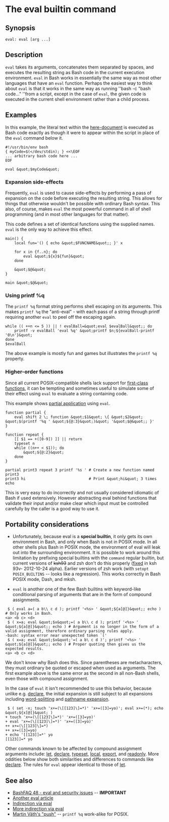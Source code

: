 # The eval builtin command

## Synopsis

    eval: eval [arg ...]

## Description

`eval` takes its arguments, concatenates them separated by spaces, and
executes the resulting string as Bash code in the current execution
environment. `eval` in Bash works in essentially the same way as most
other languages that have an `eval` function. Perhaps the easiest way to
think about `eval` is that it works in the same way as running ''bash -c
"bash code..." ''from a script, except in the case of `eval`, the given
code is executed in the current shell environment rather than a child
process.

## Examples

In this example, the literal text within the
[here-document](/syntax/redirection#here_documents) is executed as Bash
code exactly as though it were to appear within the script in place of
the `eval` command below it.

    #!/usr/bin/env bash
    { myCode=$(</dev/stdin); } <<\EOF
    ... arbitrary bash code here ...
    EOF

    eval &quot;$myCode&quot;

### Expansion side-effects

Frequently, `eval` is used to cause side-effects by performing a pass of
expansion on the code before executing the resulting string. This allows
for things that otherwise wouldn't be possible with ordinary Bash
syntax. This also, of course, makes `eval` the most powerful command in
all of shell programming (and in most other languages for that matter).

This code defines a set of identical functions using the supplied names.
`eval` is the only way to achieve this effect.

    main() {
        local fun='() { echo &quot;$FUNCNAME&quot;; }' x

        for x in {f..n}; do
            eval &quot;${x}${fun}&quot;
        done

        &quot;$@&quot;
    }

    main &quot;$@&quot;

### Using printf %q

The `printf %q` format string performs shell escaping on its arguments.
This makes `printf %q` the "anti-eval" - with each pass of a string
through printf requiring another `eval` to peel off the escaping again.

    while (( ++n <= 5 )) || ! evalBall=&quot;eval $evalBall&quot;; do
        printf -v evalBall 'eval %q' &quot;printf $n;${evalBall-printf '0\n'}&quot;
    done
    $evalBall

The above example is mostly fun and games but illustrates the
`printf %q` property.

### Higher-order functions

Since all current POSIX-compatible shells lack support for [first-class
functions](http://en.wikipedia.org/wiki/First-class_function), it can be
tempting and sometimes useful to simulate some of their effect using
`eval` to evaluate a string containing code.

This example shows [partial
application](http://en.wikipedia.org/wiki/Partial_application) using
`eval`.

    function partial {
        eval shift 2 \; function &quot;$1&quot; \{ &quot;$2&quot; &quot;$(printf '%q ' &quot;${@:3}&quot;)&quot; '&quot;$@&quot;; }'
    }

    function repeat {
        [[ $1 == +([0-9]) ]] || return
        typeset n
        while ((n++ < $1)); do
            &quot;${@:2}&quot;
        done
    }

    partial print3 repeat 3 printf '%s ' # Create a new function named print3
    print3 hi                            # Print &quot;hi&quot; 3 times
    echo

This is very easy to do incorrectly and not usually considered idiomatic
of Bash if used extensively. However abstracting eval behind functions
that validate their input and/or make clear which input must be
controlled carefully by the caller is a good way to use it.

## Portability considerations

- Unfortunately, because eval is a **special builtin**, it only gets its
  own environment in Bash, and only when Bash is not in POSIX mode. In
  all other shells plus Bash in POSIX mode, the environment of eval will
  leak out into the surrounding environment. It is possible to work
  around this limitation by prefixing special builtins with the
  `command` regular builtin, but current versions of ~~ksh93~~ and zsh
  don't do this properly
  ([fixed](http://article.gmane.org/gmane.comp.programming.tools.ast.devel/686)
  in ksh 93v- 2012-10-24 alpha). Earlier versions of zsh work (with
  `setopt POSIX_BUILTINS` -- looks like a regression). This works
  correctly in Bash POSIX mode, Dash, and mksh.

<!-- -->

- `eval` is another one of the few Bash builtins with keyword-like
  conditional parsing of arguments that are in the form of compound
  assignments.

<!-- -->

     $ ( eval a=( a b\\ c d ); printf '<%s> ' &quot;${a[@]}&quot;; echo ) # Only works in Bash.
    <a> <b c> <d>
     $ ( x=a; eval &quot;$x&quot;=( a b\\ c d ); printf '<%s> ' &quot;${a[@]}&quot;; echo ) # Argument is no longer in the form of a valid assignment, therefore ordinary parsing rules apply.
    -bash: syntax error near unexpected token `('
     $ ( x=a; eval &quot;$x&quot;'=( a b\ c d )'; printf '<%s> ' &quot;${a[@]}&quot;; echo ) # Proper quoting then gives us the expected results.
    <a> <b c> <d>

We don't know why Bash does this. Since parentheses are metacharacters,
they must ordinary be quoted or escaped when used as arguments. The
first example above is the same error as the second in all non-Bash
shells, even those with compound assignment.

In the case of `eval` it isn't recommended to use this behavior, because
unlike e.g. [declare](commands/builtin/declare), the initial expansion
is still subject to all expansions including
[word-splitting](syntax/expansion/wordsplit) and [pathname
expansion](syntax/expansion/glob).

     $ ( set -x; touch 'x+=(\[[123]\]=*)' 'x+=([3]=yo)'; eval x+=(*); echo &quot;${x[@]}&quot; )
    + touch 'x+=(\[[123]\]=*)' 'x+=([3]=yo)'
    + eval 'x+=(\[[123]\]=*)' 'x+=([3]=yo)'
    ++ x+=(\[[123]\]=*)
    ++ x+=([3]=yo)
    + echo '[[123]]=*' yo
    [[123]]=* yo

Other commands known to be affected by compound assignment arguments
include: [let](commands/builtin/let),
[declare](commands/builtin/declare),
[typeset](commands/builtin/typeset), [local](commands/builtin/local),
[export](commands/builtin/export), and
[readonly](commands/builtin/readonly). More oddities below show both
similarities and differences to commands like
[declare](commands/builtin/declare). The rules for `eval` appear
identical to those of [let](commands/builtin/let).

## See also

- [BashFAQ 48 - eval and security
  issues](http://mywiki.wooledge.org/BashFAQ/048) -- **IMPORTANT**
- [Another eval
  article](http://fvue.nl/wiki/Bash:_Why_use_eval_with_variable_expansion%3F)
- [Indirection via
  eval](http://mywiki.wooledge.org/BashFAQ/006#Assigning_indirect.2BAC8-reference_variables)
- [More indirection via
  eval](http://fvue.nl/wiki/Bash:_Passing_variables_by_reference)
- [Martin Väth's "push"](https://github.com/vaeth/push) -- `printf %q`
  work-alike for POSIX.
